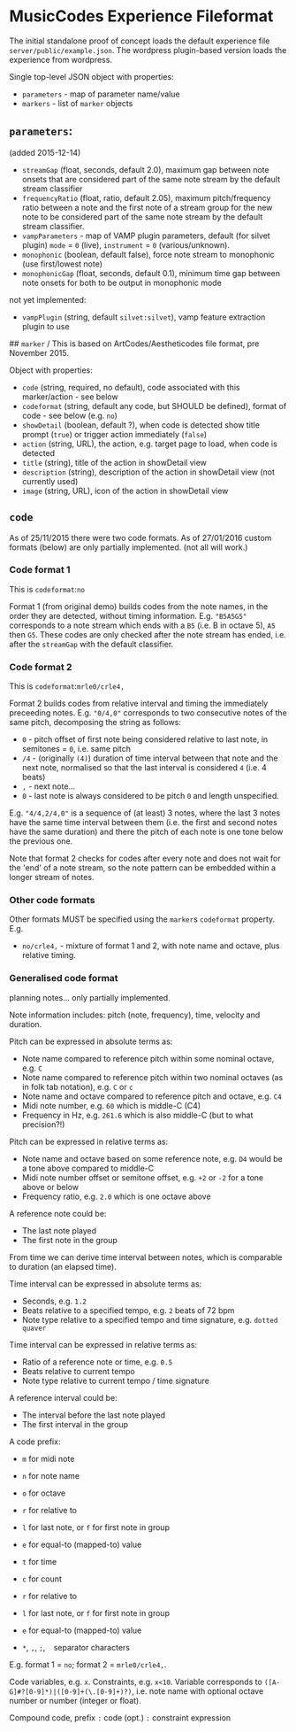 # MusicCodes Experience Fileformat

The initial standalone proof of concept loads the default experience file `server/public/example.json`. The wordpress plugin-based version loads the experience from wordpress.

Single top-level JSON object with properties:
- `parameters` - map of parameter name/value
- `markers` - list of `marker` objects

## `parameters`:

(added 2015-12-14)

- `streamGap` (float, seconds, default 2.0), maximum gap between note onsets that are considered part of the same note stream by the default stream classifier
- `frequencyRatio` (float, ratio, default 2.05), maximum pitch/frequency ratio between a note and the first note of a stream group for the new note to be considered part of the same note stream by the default stream classifier.
- `vampParameters` - map of VAMP plugin parameters, default (for silvet plugin) `mode` = `0` (live), `instrument` = `0` (various/unknown).
- `monophonic` (boolean, default false), force note stream to monophonic (use first/lowest note)
- `monophonicGap` (float, seconds, default 0.1), minimum time gap between note onsets for both to be output in monophonic mode

not yet implemented:
- `vampPlugin` (string, default `silvet:silvet`), vamp feature extraction plugin to use


## `marker`
/
This is based on ArtCodes/Aestheticodes file format, pre November 2015.

Object with properties:
- `code` (string, required, no default), code associated with this marker/action - see below
- `codeformat` (string, default any code, but SHOULD be defined), format of code - see below (e.g. `no`)
- `showDetail` (boolean, default ?), when code is detected show title prompt (`true`) or trigger action immediately (`false`)
- `action` (string, URL), the action, e.g. target page to load, when code is detected
- `title` (string), title of the action in showDetail view
- `description` (string), description of the action in showDetail view (not currently used)
- `image` (string, URL), icon of the action in showDetail view

## `code`

As of 25/11/2015 there were two code formats.
As of 27/01/2016 custom formats (below) are only partially implemented. (not all will work.)

### Code format 1

This is `codeformat`:`no`

Format 1 (from original demo) builds codes from the note names, in the order they are detected, without timing information. E.g. `"B5A5G5"` corresponds to a note stream which ends with a `B5` (i.e. B in octave 5), `A5` then `G5`. These codes are only checked after the note stream has ended, i.e. after the `streamGap` with the default classifier.

### Code format 2

This is `codeformat`:`mrle0/crle4,`

Format 2 builds codes from relative interval and timing the immediately preceeding notes. E.g. `"0/4,0"` corresponds to two consecutive notes of the same pitch, decomposing the string as follows:
- `0` - pitch offset of first note being considered relative to last note, in semitones = `0`, i.e. same pitch
- `/4` - (originally `(4)`) duration of time interval between that note and the next note, normalised so that the last interval is considered `4` (i.e. 4 beats)
- `,` - next note...
- `0` - last note is always considered to be pitch `0` and length unspecified.

E.g. `"4/4,2/4,0"` is a sequence of (at least) 3 notes, where the last 3 notes have the same time interval between them (i.e. the first and second notes have the same duration) and there the pitch of each note is one tone below the previous one.

Note that format 2 checks for codes after every note and does not wait for the 'end' of a note stream, so the note pattern can be embedded within a longer stream of notes.
  
### Other code formats

Other formats MUST be specified using the `marker`s `codeformat` property. E.g.
- `no/crle4,` - mixture of format 1 and 2, with note name and octave, plus relative timing.

### Generalised code format

planning notes... only partially implemented.

Note information includes: pitch (note, frequency), time, velocity and duration.

Pitch can be expressed in absolute terms as:
- Note name compared to reference pitch within some nominal octave, e.g. `C`
- Note name compared to reference pitch within two nominal octaves (as in folk tab notation), e.g. `C` or `c`
- Note name and octave compared to reference pitch and octave, e.g. `C4`
- Midi note number, e.g. `60` which is middle-C (C4)
- Frequency in Hz, e.g. `261.6` which is also middle-C (but to what precision?!)

Pitch can be expressed in relative terms as:
- Note name and octave based on some reference note, e.g. `D4` would be a tone above compared to middle-C
- Midi note number offset or semitone offset, e.g. `+2` or `-2` for a tone above or below
- Frequency ratio, e.g. `2.0` which is one octave above

A reference note could be:
- The last note played
- The first note in the group

From time we can derive time interval between notes, which is comparable to duration (an elapsed time).

Time interval can be expressed in absolute terms as:
- Seconds, e.g. `1.2`
- Beats relative to a specified tempo, e.g. `2` beats of 72 bpm
- Note type relative to a specified tempo and time signature, e.g. `dotted quaver`

Time interval can be expressed in relative terms as:
- Ratio of a reference note or time, e.g. `0.5`
- Beats relative to current tempo
- Note type relative to current tempo / time signature

A reference interval could be:
- The interval before the last note played
- The first interval in the group

A code prefix:
- `m` for midi note
- `n` for note name
- `o` for octave
- `r` for relative to
- `l` for last note, or `f` for first note in group
- `e` for equal-to (mapped-to) value

- `t` for time
- `c` for count
- `r` for relative to
- `l` for last note, or `f` for first note in group
- `e` for equal-to (mapped-to) value

- `*`, `,`, `;`, ` ` separator characters

E.g. format 1 = `no`; format 2 = `mrle0/crle4,`. 

Code variables, e.g. `x`. Constraints, e.g. `x<10`. Variable corresponds to `([A-G]#?[0-9]*)|([0-9]+(\.[0-9]+)?)`, i.e. note name with optional octave number or number (integer or float).

Compound code, prefix `:` code (opt.) `:` constraint expression
